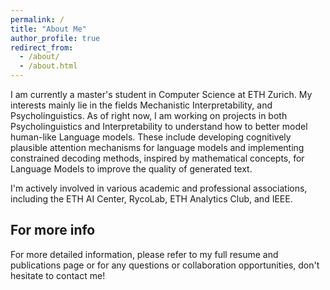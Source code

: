 ```yaml
---
permalink: /
title: "About Me"
author_profile: true
redirect_from: 
  - /about/
  - /about.html
---
```



I am currently a master's student in Computer Science at ETH Zurich. My interests mainly lie in the fields Mechanistic Interpretability, and Psycholinguistics. 
As of right now, I am working on projects in both Psycholinguistics and Interpretability to understand how to better model human-like Language models. These include developing cognitively plausible attention mechanisms for language models and implementing constrained decoding methods, inspired by mathematical concepts, for Language Models to improve the quality of generated text.

I'm actively involved in various academic and professional associations, including the ETH AI Center, RycoLab, ETH Analytics Club, and IEEE.



For more info
------
For more detailed information, please refer to my full resume and publications page or for any questions or collaboration opportunities, don't hesitate to contact me!
